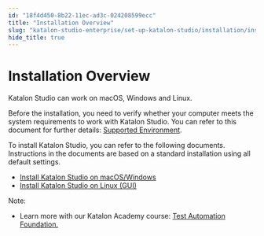```yaml
---
id: "18f4d450-8b22-11ec-ad3c-024208599ecc"
title: "Installation Overview"
slug: "katalon-studio-enterprise/set-up-katalon-studio/installation/installation-overview"
hide_title: true
---
```


# <a id="topic-6576" class="anchor_top_offset"/><a id="ariaid-title1" class="anchor_top_offset"/>Installation Overview

<p xmlns="http://www.w3.org/1999/xhtml" className="p"><span className="ph">Katalon Studio</span> can work on macOS, Windows and Linux.</p> 
<p xmlns="http://www.w3.org/1999/xhtml" className="p">Before the installation, you need to verify whether your computer meets the system requirements to work with <span className="ph">Katalon Studio</span>. You can refer to this document for further details: <a className="xref j-external-link" href="https://docs.katalon.com/katalon-studio/docs/supported-environments.html" target="_blank">Supported Environment</a>.</p> 
<p xmlns="http://www.w3.org/1999/xhtml" className="p">To install <span className="ph">Katalon Studio</span>, you can refer to the following documents. Instructions in the documents are based on a standard installation using all default settings.</p> 
<div xmlns="http://www.w3.org/1999/xhtml" className="p"><ul className="ul"><li className="li"><a className="xref" href="/docs/katalon-studio-enterprise/set-up-katalon-studio/installation/install-katalon-studio-on-macoswindows">Install <span className="ph">Katalon Studio</span> on macOS/Windows</a></li><li className="li"><a className="xref" href="/docs/katalon-studio-enterprise/set-up-katalon-studio/installation/katalon-studio-for-linux-gui">Install <span className="ph">Katalon Studio</span> on Linux (GUI)</a></li></ul><div className="note note note_note"><span className="note__title">Note:</span> <ul className="ul"><li className="li"><p className="p">Learn more with our  <span className="ph">Katalon Academy</span> course: <a className="xref j-external-link" href="https://academy.katalon.com/courses/test-automation-foundations/?utm_source=kat_docs&utm_medium=install_overview" target="_blank">Test Automation Foundation.</a></p></li></ul></div></div>
